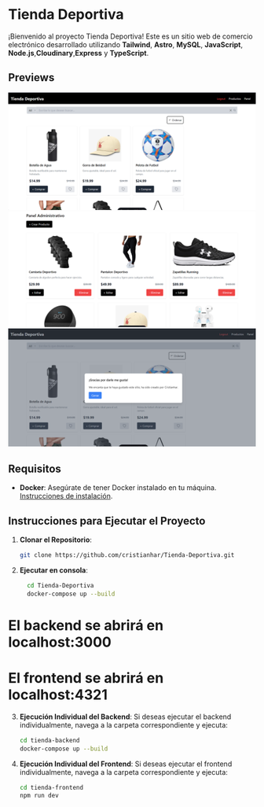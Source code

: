 # Tienda Deportiva

¡Bienvenido al proyecto Tienda Deportiva! Este es un sitio web de comercio electrónico desarrollado utilizando **Tailwind**, **Astro**, **MySQL**, **JavaScript**, **Node.js**,**Cloudinary**,**Express** y **TypeScript**.

## Previews

![Vista Productos](preview/productos.png)
![Vista de Panel](preview/panel.png)
![Agradecimientos](preview/gracias.png)

## Requisitos

- **Docker**: Asegúrate de tener Docker instalado en tu máquina. [Instrucciones de instalación](https://docs.docker.com/get-docker/).

## Instrucciones para Ejecutar el Proyecto

1. **Clonar el Repositorio**:

   ```bash
   git clone https://github.com/cristianhar/Tienda-Deportiva.git

2.  **Ejecutar en consola**:
    ```bash
      cd Tienda-Deportiva
      docker-compose up --build
# El backend se abrirá en localhost:3000
# El frontend se abrirá en localhost:4321
        
3. **Ejecución Individual del Backend**:
   Si deseas ejecutar el backend individualmente, navega a la carpeta correspondiente y ejecuta:

    ```bash
    cd tienda-backend
    docker-compose up --build

4. **Ejecución Individual del Frontend**:
Si deseas ejecutar el frontend individualmente, navega a la carpeta correspondiente y ejecuta:

    ```bash
    cd tienda-frontend
    npm run dev




